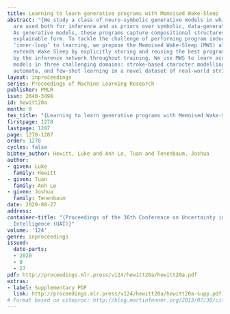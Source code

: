 ```yaml
---
title: Learning to learn generative programs with Memoised Wake-Sleep
abstract: "{We study a class of neuro-symbolic generative models in which neural networks
  are used both for inference and as priors over symbolic, data-generating programs.
  As generative models, these programs capture compositional structures in a naturally
  explainable form. To tackle the challenge of performing program induction as an
  ‘inner-loop’ to learning, we propose the Memoised Wake-Sleep (MWS) algorithm, which
  extends Wake Sleep by explicitly storing and reusing the best programs discovered
  by the inference network throughout training. We use MWS to learn accurate, explainable
  models in three challenging domains: stroke-based character modelling, cellular
  automata, and few-shot learning in a novel dataset of real-world string concepts.}"
layout: inproceedings
series: Proceedings of Machine Learning Research
publisher: PMLR
issn: 2640-3498
id: hewitt20a
month: 0
tex_title: "{Learning to learn generative programs with Memoised Wake-Sleep}"
firstpage: 1278
lastpage: 1287
page: 1278-1287
order: 1278
cycles: false
bibtex_author: Hewitt, Luke and Anh Le, Tuan and Tenenbaum, Joshua
author:
- given: Luke
  family: Hewitt
- given: Tuan
  family: Anh Le
- given: Joshua
  family: Tenenbaum
date: 2020-08-27
address: 
container-title: "{Proceedings of the 36th Conference on Uncertainty in Artificial
  Intelligence (UAI)}"
volume: '124'
genre: inproceedings
issued:
  date-parts:
  - 2020
  - 8
  - 27
pdf: http://proceedings.mlr.press/v124/hewitt20a/hewitt20a.pdf
extras:
- label: Supplementary PDF
  link: http://proceedings.mlr.press/v124/hewitt20a/hewitt20a-supp.pdf
# Format based on citeproc: http://blog.martinfenner.org/2013/07/30/citeproc-yaml-for-bibliographies/
---
```

